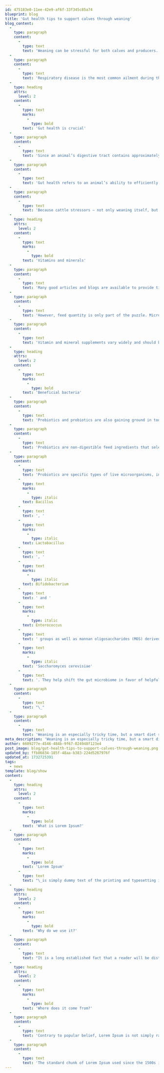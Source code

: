 ```yaml
---
id: 475183e0-11ee-42e9-af6f-33f345c85a74
blueprint: blog
title: 'Gut health tips to support calves through weaning'
blog_content:
  -
    type: paragraph
    content:
      -
        type: text
        text: 'Weaning can be stressful for both calves and producers. A good diet can help, supporting the calves’ growth and productivity throughout the feeding period. Importantly, such a diet can also guard against illness and bacterial infection, both of which can gain a toehold at this transitional time.'
  -
    type: paragraph
    content:
      -
        type: text
        text: 'Respiratory disease is the most common ailment during the weaning period. For example, a calf is most susceptible to bovine respiratory disease (BRD) during its first four weeks post-weaning. BRD costs the beef industry over $1 billion annually, and prevention is key in reducing treatment costs and preventing performance losses.'
  -
    type: heading
    attrs:
      level: 2
    content:
      -
        type: text
        marks:
          -
            type: bold
        text: 'Gut health is crucial'
  -
    type: paragraph
    content:
      -
        type: text
        text: 'Since an animal’s digestive tract contains approximately 70% of its entire immune system, rumen development and gut health should be at the top of the list when weaning and receiving calves and getting them started on feed.'
  -
    type: paragraph
    content:
      -
        type: text
        text: 'Gut health refers to an animal’s ability to efficiently absorb and utilize nutrients and to keep harmful microbes and pathogens contained. If the lining, or barrier, of the digestive tract is weak, these microbes and pathogens can escape into the rest of the body, causing numerous diseases, including BRD.'
  -
    type: paragraph
    content:
      -
        type: text
        text: 'Because cattle stressors — not only weaning itself, but transportation, commingling, changes in diet, and diet restriction — can harm the gut lining, continuous support for gut health is essential. Feeding strategies that focus on this are vital to increasing performance and reducing treatment costs, leading to more profitable production.'
  -
    type: heading
    attrs:
      level: 2
    content:
      -
        type: text
        marks:
          -
            type: bold
        text: 'Vitamins and minerals'
  -
    type: paragraph
    content:
      -
        type: text
        text: 'Many good articles and blogs are available to provide tips for successfully weaning calves and adapting them to feed. A good rule of thumb is that calves should be consuming 2.5% to 3% (on a 100% dry matter basis) of their body weight within the first 30 days post weaning. Gradual increases in feed quantity, along with gradual diet or ingredient changes, will aid in the proper adaptation of rumen microflora, improving gut health.'
  -
    type: paragraph
    content:
      -
        type: text
        text: 'However, feed quantity is only part of the puzzle. Microbes within the digestive tract have vitamin and mineral requirements for proper function and nutrient digestion. Supplementing these in the weaning ration is crucial to gut health, not only supporting nutrient uptake overall but enhancing immunity and improving response to vaccines and treatments.'
  -
    type: paragraph
    content:
      -
        type: text
        text: 'Vitamin and mineral supplements vary widely and should be chosen carefully for maximum benefit. For example, organic trace minerals are considerably more bioavailable to calves during weaning, which aids in nutrient absorption, bolsters gut health, and reduces harmful excretions of excess minerals into the environment.'
  -
    type: heading
    attrs:
      level: 2
    content:
      -
        type: text
        marks:
          -
            type: bold
        text: 'Beneficial bacteria'
  -
    type: paragraph
    content:
      -
        type: text
        text: 'Prebiotics and probiotics are also gaining ground in today’s feeding and supplementation programs. Both are excellent options to improve gut health at weaning.'
  -
    type: paragraph
    content:
      -
        type: text
        text: 'Prebiotics are non-digestible feed ingredients that selectively stimulate the growth and activity of bacteria within the digestive tract, providing “food” for the beneficial microbes already existing there. Research shows that prebiotics enhance rumen fermentation, improve digestion, aid in nutrient absorption, and contribute to immune system development.'
  -
    type: paragraph
    content:
      -
        type: text
        text: 'Probiotics are specific types of live microorganisms, including bacteria from the '
      -
        type: text
        marks:
          -
            type: italic
        text: Bacillus
      -
        type: text
        text: ', '
      -
        type: text
        marks:
          -
            type: italic
        text: Lactobacillus
      -
        type: text
        text: ', '
      -
        type: text
        marks:
          -
            type: italic
        text: Bifidobacterium
      -
        type: text
        text: ' and '
      -
        type: text
        marks:
          -
            type: italic
        text: Enterococcus
      -
        type: text
        text: ' groups as well as mannan oligosaccharides (MOS) derived from yeasts such as '
      -
        type: text
        marks:
          -
            type: italic
        text: 'Saccharomyces cerevisiae'
      -
        type: text
        text: '. They help shift the gut microbiome in favor of helpful microbes that are known to improve health and performance. Probiotics also naturally produce metabolites such as short-chain fatty acids (SCFAs), vitamins, enzymes and antimicrobial compounds, which play important roles in building gut health and integrity and reducing harmful inflammation.'
  -
    type: paragraph
    content:
      -
        type: text
        text: "\_"
  -
    type: paragraph
    content:
      -
        type: text
        text: 'Weaning is an especially tricky time, but a smart diet strategy can turn it into an opportunity. By providing good nutrition to your calves, you can promote growth and productivity, prevent illness and infection, and maximize profitability.'
meta_description: 'Weaning is an especially tricky time, but a smart diet strategy can turn it into an opportunity. By providing good nutrition to your calves, you can promote growth and productivity, prevent illness and infection, and maximize profitability.'
author: 6609277e-4546-484b-9f67-024948f123e4
post_image: blog/gut-health-tips-to-support-calves-through-weaning.png.jpg
updated_by: ffb86834-185f-48aa-b383-224d5267976f
updated_at: 1732725391
tags:
  - news
template: blog/show
content:
  -
    type: heading
    attrs:
      level: 2
    content:
      -
        type: text
        marks:
          -
            type: bold
        text: 'What is Lorem Ipsum?'
  -
    type: paragraph
    content:
      -
        type: text
        marks:
          -
            type: bold
        text: 'Lorem Ipsum'
      -
        type: text
        text: "\_is simply dummy text of the printing and typesetting industry. Lorem Ipsum has been the industry's standard dummy text ever since the 1500s, when an unknown printer took a galley of type and scrambled it to make a type specimen book. It has survived not only five centuries, but also the leap into electronic typesetting, remaining essentially unchanged. It was popularised in the 1960s with the release of Letraset sheets containing Lorem Ipsum passages, and more recently with desktop publishing software like Aldus PageMaker including versions of Lorem Ipsum."
  -
    type: heading
    attrs:
      level: 2
    content:
      -
        type: text
        marks:
          -
            type: bold
        text: 'Why do we use it?'
  -
    type: paragraph
    content:
      -
        type: text
        text: "It is a long established fact that a reader will be distracted by the readable content of a page when looking at its layout. The point of using Lorem Ipsum is that it has a more-or-less normal distribution of letters, as opposed to using 'Content here, content here', making it look like readable English. Many desktop publishing packages and web page editors now use Lorem Ipsum as their default model text, and a search for 'lorem ipsum' will uncover many web sites still in their infancy. Various versions have evolved over the years, sometimes by accident, sometimes on purpose (injected humour and the like)"
  -
    type: heading
    attrs:
      level: 2
    content:
      -
        type: text
        marks:
          -
            type: bold
        text: 'Where does it come from?'
  -
    type: paragraph
    content:
      -
        type: text
        text: 'Contrary to popular belief, Lorem Ipsum is not simply random text. It has roots in a piece of classical Latin literature from 45 BC, making it over 2000 years old. Richard McClintock, a Latin professor at Hampden-Sydney College in Virginia, looked up one of the more obscure Latin words, consectetur, from a Lorem Ipsum passage, and going through the cites of the word in classical literature, discovered the undoubtable source. Lorem Ipsum comes from sections 1.10.32 and 1.10.33 of "de Finibus Bonorum et Malorum" (The Extremes of Good and Evil) by Cicero, written in 45 BC. This book is a treatise on the theory of ethics, very popular during the Renaissance. The first line of Lorem Ipsum, "Lorem ipsum dolor sit amet..", comes from a line in section 1.10.32.'
  -
    type: paragraph
    content:
      -
        type: text
        text: 'The standard chunk of Lorem Ipsum used since the 1500s is reproduced below for those interested. Sections 1.10.32 and 1.10.33 from "de Finibus Bonorum et Malorum" by Cicero are also reproduced in their exact original form, accompanied by English versions from the 1914 translation by H. Rackham.'
---
```

